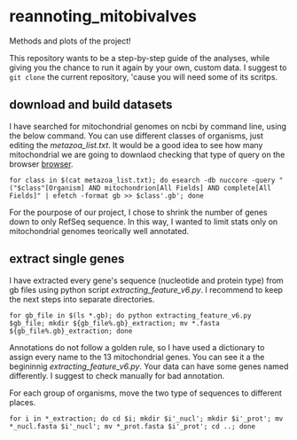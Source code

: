 # reannoting_mitobivalves
Methods and plots of the project!

This repository wants to be a step-by-step guide of the analyses, while giving you the chance to run it again by your own, custom data.
I suggest to `git clone` the current repository, 'cause you will need some of its scritps.

## download and build datasets
I have searched for mitochondrial genomes on ncbi by command line, using the below command.
You can use different classes of organisms, just editing the *metazoa_list.txt*.
It would be a good idea to see how many mitochondrial we are going to downlaod checking that type of query on the browser [browser](https://www.ncbi.nlm.nih.gov/).
```
for class in $(cat metazoa_list.txt); do esearch -db nuccore -query "("$class"[Organism] AND mitochondrion[All Fields] AND complete[All Fields]" | efetch -format gb >> $class'.gb'; done 
```
For the pourpose of our project, I chose to shrink the number of genes down to only RefSeq sequence. In this way, I wanted to limit stats only on mitochondrial genomes teorically well annotated.

## extract single genes
I have extracted every gene's sequence (nucleotide and protein type) from gb files using python script *extracting_feature_v6.py*. I recommend to keep the next steps into separate directories.
```
for gb_file in $(ls *.gb); do python extracting_feature_v6.py $gb_file; mkdir ${gb_file%.gb}_extraction; mv *.fasta ${gb_file%.gb}_extraction; done
```
Annotations do not follow a golden rule, so I have used a dictionary to assign every name to the 13 mitochondrial genes. You can see it a the begininnig *extracting_feature_v6.py*. Your data can have some genes named differently. I suggest to check manually for bad annotation.

For each group of organisms, move the two type of sequences to different places.
```
for i in *_extraction; do cd $i; mkdir $i'_nucl'; mkdir $i'_prot'; mv *_nucl.fasta $i'_nucl'; mv *_prot.fasta $i'_prot'; cd ..; done
```









